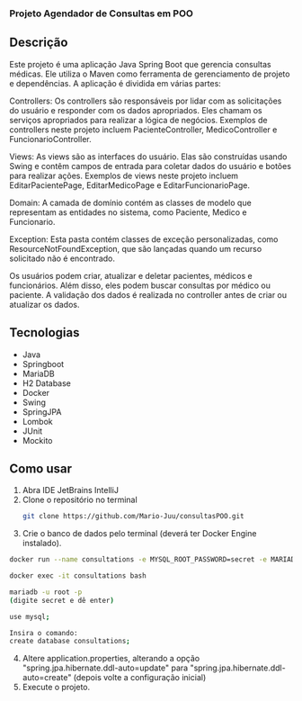 ###  Projeto Agendador de Consultas em POO
## Descrição
Este projeto é uma aplicação Java Spring Boot que gerencia consultas médicas. Ele utiliza o Maven como ferramenta de gerenciamento de projeto e dependências.  A aplicação é dividida em várias partes:  

Controllers: Os controllers são responsáveis por lidar com as solicitações do usuário e responder com os dados apropriados. Eles chamam os serviços apropriados para realizar a lógica de negócios. Exemplos de controllers neste projeto incluem PacienteController, MedicoController e FuncionarioController.  

Views: As views são as interfaces do usuário. Elas são construídas usando Swing e contêm campos de entrada para coletar dados do usuário e botões para realizar ações. Exemplos de views neste projeto incluem EditarPacientePage, EditarMedicoPage e EditarFuncionarioPage.  

Domain: A camada de domínio contém as classes de modelo que representam as entidades no sistema, como Paciente, Medico e Funcionario.  

Exception: Esta pasta contém classes de exceção personalizadas, como ResourceNotFoundException, que são lançadas quando um recurso solicitado não é encontrado.  

Os usuários podem criar, atualizar e deletar pacientes, médicos e funcionários. Além disso, eles podem buscar consultas por médico ou paciente. A validação dos dados é realizada no controller antes de criar ou atualizar os dados.

## Tecnologias
- Java
- Springboot
- MariaDB
- H2 Database
- Docker
- Swing
- SpringJPA
- Lombok
- JUnit
- Mockito

## Como usar
1. Abra IDE JetBrains IntelliJ 
2. Clone o repositório no terminal
   ```sh
   git clone https://github.com/Mario-Juu/consultasPOO.git
   ```
3. Crie o banco de dados pelo terminal (deverá ter Docker Engine instalado).
```sh
docker run --name consultations -e MYSQL_ROOT_PASSWORD=secret -e MARIADB_MSQL_LOCALHOST_USER=true -p 3306:3306 -d mariadb:latest

docker exec -it consultations bash

mariadb -u root -p
(digite secret e dê enter)

use mysql;

Insira o comando:
create database consultations;
```
4. Altere application.properties, alterando a opção "spring.jpa.hibernate.ddl-auto=update" para "spring.jpa.hibernate.ddl-auto=create" (depois volte a configuração inicial)
5. Execute o projeto.




 
